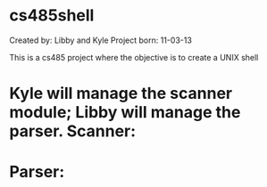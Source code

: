 cs485shell
==========

Created by: Libby and Kyle
Project born: 11-03-13

This is a cs485 project where the objective is to create a UNIX shell

Kyle will manage the scanner module; Libby will manage the parser.
Scanner:
==========


Parser:
==========
